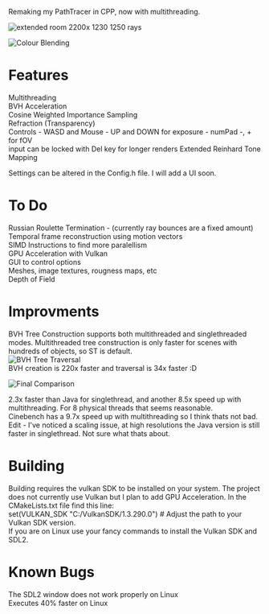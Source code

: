 Remaking my PathTracer in CPP, now with multithreading.  

![extended room 2200x 1230 1250 rays](https://github.com/user-attachments/assets/8e964ffb-353f-4e80-96f5-4a1bc75527e2)  
  
![Colour Blending](https://github.com/user-attachments/assets/52769a1a-4fc1-4780-a5b2-9bcc7b07af49)
  
# Features  
Multithreading  
BVH Acceleration  
Cosine Weighted Importance Sampling  
Refraction (Transparency)  
Controls - WASD and Mouse - UP and DOWN for exposure - numPad -, + for fOV  
  input can be locked with Del key for longer renders
Extended Reinhard Tone Mapping

Settings can be altered in the Config.h file. I will add a UI soon.

# To Do  
Russian Roulette Termination - (currently ray bounces are a fixed amount)
Temporal frame reconstruction using motion vectors  
SIMD Instructions to find more paralellism  
GPU Acceleration with Vulkan  
GUI to control options  
Meshes, image textures, rougness maps, etc  
Depth of Field  

# Improvments
BVH Tree Construction supports both multithreaded and singlethreaded modes. Multithreaded tree construction is only faster for scenes with hundreds of objects, so ST is default.  
![BVH Tree Traversal](https://github.com/user-attachments/assets/e06606b0-830a-4ddc-aae1-cfbb3a9738b1)  
BVH creation is 220x faster and traversal is 34x faster :D  

![Final Comparison](https://github.com/user-attachments/assets/3e9d3384-3d5c-4127-9571-634cd8c5d133)  

2.3x faster than Java for singlethread, and another 8.5x speed up with multithreading. For 8 physical threads that seems reasonable.  
Cinebench has a 9.7x speed up with multithreading so I think thats not bad.  
Edit - I've noticed a scaling issue, at high resolutions the Java version is still faster in singlethread. Not sure what thats about.

# Building  
Building requires the vulkan SDK to be installed on your system. The project does not currently use Vulkan but I plan to add GPU Acceleration. In the CMakeLists.txt file find this line:  
set(VULKAN_SDK "C:/VulkanSDK/1.3.290.0")  # Adjust the path to your Vulkan SDK version.  
If you are on Linux use your fancy commands to install the Vulkan SDK and SDL2.  

# Known Bugs  
The SDL2 window does not work properly on Linux  
Executes 40% faster on Linux  
